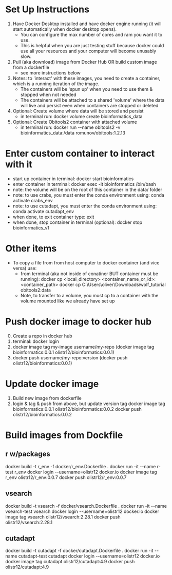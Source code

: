 # Set Up Instructions
1. Have Docker Desktop installed and have docker engine running (it will start automatically when docker desktop opens). 
    - You can configure the max number of cores and ram you want it to use. 
    - This is helpful when you are just testing stuff because docker could use all your resources and your computer will become unusably slow.
2. Pull (aka download) image from Docker Hub OR build custom image from a dockerfile
    - see more instructions below
4. Notes: to 'interact' with these images, you need to create a container, which is a running iteration of the image. 
    - The containers will be 'spun up' when you need to use them & stopped when not needed
    - The containers will be attached to a shared 'volume' where the data will live and persist even when containers are stopped or deleted
5. Optional: Create volume where data will be stored and persist
    - in terminal run: docker volume create bioinformatics_data
6. Optional: Create Obitools2 container with attached volume
    - in terminal run: docker run --name obitools2 -v bioinformatics_data:/data romunov/obitools:1.2.13


# Enter custom container to interact with it
- start up container in terminal: 
    docker start bioinformatics
- enter container in terminal: 
    docker exec -it bioinformatics /bin/bash
- note: the volume will be on the root of this container in the data/ folder
- note: to use crabs, you must enter the conda environment using: conda activate crabs_env
- note: to use cutadapt, you must enter the conda environment using: conda activate cutadapt_env
- when done, to exit container type: exit
- when done, stop container in terminal (optional): 
    docker stop bioinformatics_v1


# Other items
* To copy a file from from host computer to docker container (and vice versa) use:
    - from terminal (aka not inside of conatiner BUT container must be running): 
        docker cp <local_directory> <container_name_or_id>:<container_path>
        docker cp C:\Users\oliver\Downloads\wolf_tutorial obitools2:data
    - Note, to transfer to a volume, you must cp to a container with the volume mounted like we already have set up


# Push docker image to docker hub
0. Create a repo in docker hub
1. terminal: docker login
2. docker image tag my-image username/my-repo (docker image tag bioinformatics:0.0.1 olistr12/bioinformatics:0.0.1)
3. docker push username/my-repo:version (docker push olistr12/bioinformatics:0.0.1)

# Update docker image
1. Build new image from dockerfile
2. login & tag & push from above, but update version tag 
    docker image tag bioinformatics:0.0.1 olistr12/bioinformatics:0.0.2
    docker push olistr12/bioinformatics:0.0.2


# Build images from Dockfile

## r w/packages
docker build -t r_env -f docker/r_env.Dockerfile .
docker run -it --name r-test r_env
docker login --username=olistr12 docker.io
docker image tag r_env olistr12/r_env:0.0.7
docker push olistr12/r_env:0.0.7


## vsearch
docker build -t vsearch -f docker/vsearch.Dockerfile .
docker run -it --name vsearch-test vsearch
docker login --username=olistr12 docker.io
docker image tag vsearch olistr12/vsearch:2.28.1
docker push olistr12/vsearch:2.28.1

## cutadapt
docker build -t cutadapt -f docker/cutadapt.Dockerfile .
docker run -it --name cutadapt-test cutadapt
docker login --username=olistr12 docker.io
docker image tag cutadapt olistr12/cutadapt:4.9
docker push olistr12/cutadapt:4.9